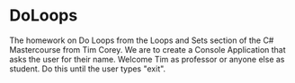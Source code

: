 # DoLoops
The homework on Do Loops from the Loops and Sets section of the C# Mastercourse from Tim Corey. We are to create a Console Application that asks the user for their name. Welcome Tim as professor or anyone else as student. Do this until the user types "exit".
